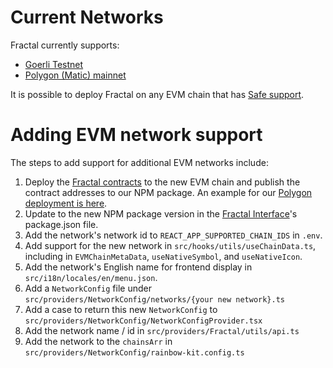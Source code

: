 # Current Networks

Fractal currently supports:

- [Goerli Testnet](https://goerli.net/)
- [Polygon (Matic) mainnet](https://polygon.technology/)

It is possible to deploy Fractal on any EVM chain that has [Safe support](https://docs.gnosis-safe.io/learn/gnosis-safe/gnosis-safe-on-other-evm-based-networks).

# Adding EVM network support

The steps to add support for additional EVM networks include:

1. Deploy the [Fractal contracts](https://github.com/decent-dao/fractal-contracts) to the new EVM chain and publish the contract addresses to our NPM package.  An example for our [Polygon deployment is here](https://github.com/decent-dao/fractal-contracts/pull/26).
2. Update to the new NPM package version in the [Fractal Interface](https://github.com/decent-dao/fractal-interface)'s package.json file.
3. Add the network's network id to `REACT_APP_SUPPORTED_CHAIN_IDS` in `.env`.
4. Add support for the new network in `src/hooks/utils/useChainData.ts`, including in `EVMChainMetaData`, `useNativeSymbol`, and `useNativeIcon`.
5. Add the network's English name for frontend display in `src/i18n/locales/en/menu.json`.
6. Add a `NetworkConfig` file under `src/providers/NetworkConfig/networks/{your new network}.ts`
7. Add a case to return this new `NetworkConfig` to `src/providers/NetworkConfig/NetworkConfigProvider.tsx`
8. Add the network name / id in `src/providers/Fractal/utils/api.ts`
9. Add the network to the `chainsArr` in `src/providers/NetworkConfig/rainbow-kit.config.ts`
